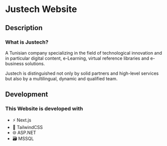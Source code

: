 # Justech Website

## Description
### What is Justech?

A Tunisian company specializing in the field of technological innovation and in particular digital content,
e-Learning, virtual reference libraries and e-business solutions.

Justech is distinguished not only by solid partners and high-level services but also by a multilingual,
dynamic and qualified team.
## Development 
### This Website is developed with
- ⚡ Next.js
- 🎨 TailwindCSS
- 🌐 ASP.NET
- 🗃️ MSSQL




